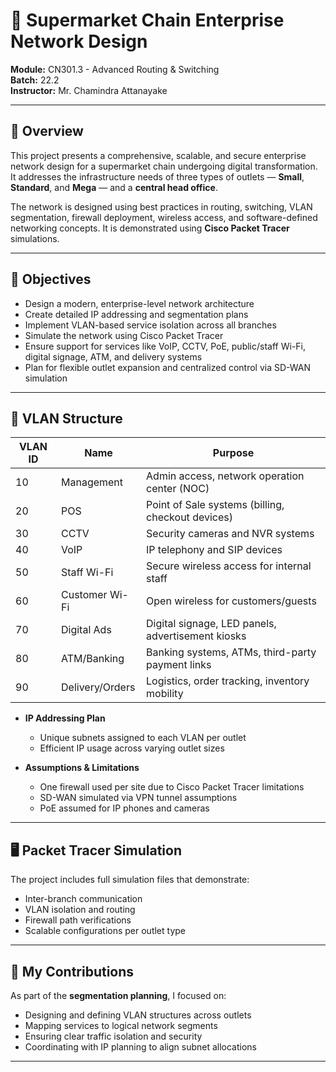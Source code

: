 # 🛒 Supermarket Chain Enterprise Network Design  
**Module:** CN301.3 - Advanced Routing & Switching  
**Batch:** 22.2  
**Instructor:** Mr. Chamindra Attanayake  

---

## 📌 Overview

This project presents a comprehensive, scalable, and secure enterprise network design for a supermarket chain undergoing digital transformation. It addresses the infrastructure needs of three types of outlets — **Small**, **Standard**, and **Mega** — and a **central head office**.

The network is designed using best practices in routing, switching, VLAN segmentation, firewall deployment, wireless access, and software-defined networking concepts. It is demonstrated using **Cisco Packet Tracer** simulations.

---

## 🎯 Objectives

- Design a modern, enterprise-level network architecture
- Create detailed IP addressing and segmentation plans
- Implement VLAN-based service isolation across all branches
- Simulate the network using Cisco Packet Tracer
- Ensure support for services like VoIP, CCTV, PoE, public/staff Wi-Fi, digital signage, ATM, and delivery systems
- Plan for flexible outlet expansion and centralized control via SD-WAN simulation

---

## 🎯 VLAN Structure

| **VLAN ID** | **Name**         | **Purpose**                                        |
|-------------|------------------|----------------------------------------------------|
| 10          | Management        | Admin access, network operation center (NOC)       |
| 20          | POS               | Point of Sale systems (billing, checkout devices) |
| 30          | CCTV              | Security cameras and NVR systems                  |
| 40          | VoIP              | IP telephony and SIP devices                      |
| 50          | Staff Wi-Fi       | Secure wireless access for internal staff         |
| 60          | Customer Wi-Fi    | Open wireless for customers/guests                |
| 70          | Digital Ads       | Digital signage, LED panels, advertisement kiosks |
| 80          | ATM/Banking       | Banking systems, ATMs, third-party payment links  |
| 90          | Delivery/Orders   | Logistics, order tracking, inventory mobility     |


- **IP Addressing Plan**
  - Unique subnets assigned to each VLAN per outlet
  - Efficient IP usage across varying outlet sizes

- **Assumptions & Limitations**
  - One firewall used per site due to Cisco Packet Tracer limitations
  - SD-WAN simulated via VPN tunnel assumptions
  - PoE assumed for IP phones and cameras

---

## 🖥️ Packet Tracer Simulation

The project includes full simulation files that demonstrate:
- Inter-branch communication
- VLAN isolation and routing
- Firewall path verifications
- Scalable configurations per outlet type

---

## 👥 My Contributions

As part of the **segmentation planning**, I focused on:
- Designing and defining VLAN structures across outlets
- Mapping services to logical network segments
- Ensuring clear traffic isolation and security
- Coordinating with IP planning to align subnet allocations

---



